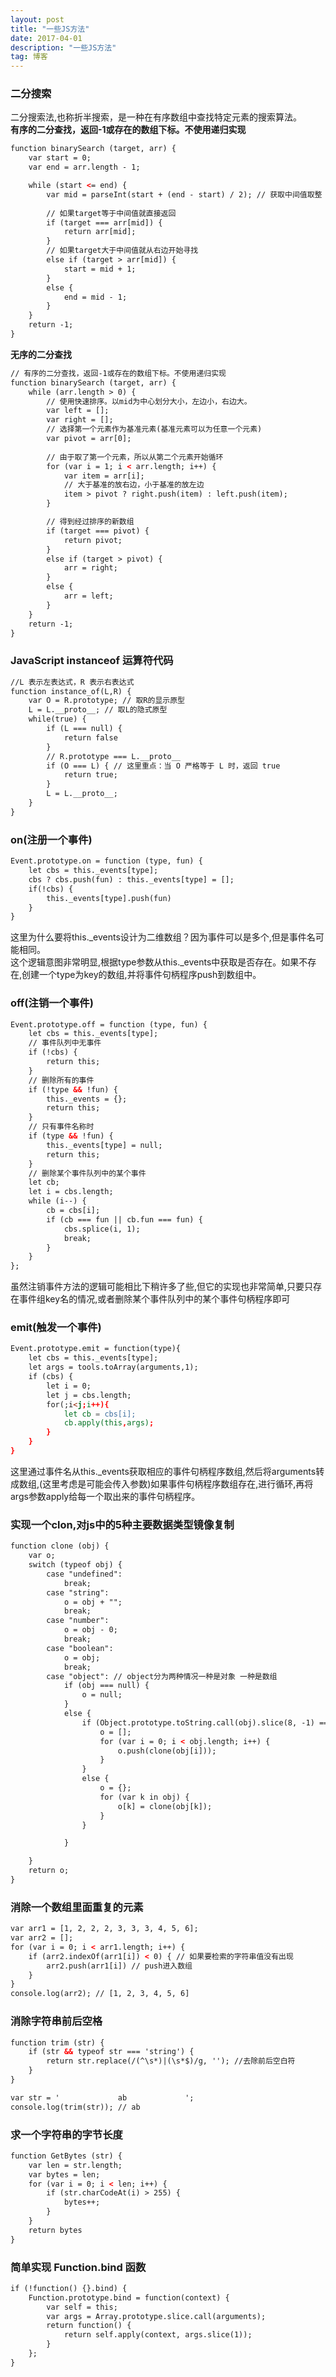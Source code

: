 ```yaml
---
layout: post
title: "一些JS方法"
date: 2017-04-01
description: "一些JS方法"
tag: 博客 
---   
```


### 二分搜索     
二分搜索法,也称折半搜索，是一种在有序数组中查找特定元素的搜索算法。  
**有序的二分查找，返回-1或存在的数组下标。不使用递归实现**    
```html
function binarySearch (target, arr) {
    var start = 0;
    var end = arr.length - 1;

    while (start <= end) {
        var mid = parseInt(start + (end - start) / 2); // 获取中间值取整
        
        // 如果target等于中间值就直接返回
        if (target === arr[mid]) {
            return arr[mid];
        }
        // 如果target大于中间值就从右边开始寻找
        else if (target > arr[mid]) {
            start = mid + 1;
        }
        else {
            end = mid - 1;
        }
    }
    return -1;
}
```

**无序的二分查找**
```html
// 有序的二分查找，返回-1或存在的数组下标。不使用递归实现
function binarySearch (target, arr) {
    while (arr.length > 0) {
        // 使用快速排序。以mid为中心划分大小，左边小，右边大。
        var left = [];
        var right = [];
        // 选择第一个元素作为基准元素(基准元素可以为任意一个元素)
        var pivot = arr[0];
        
        // 由于取了第一个元素，所以从第二个元素开始循环
        for (var i = 1; i < arr.length; i++) {
            var item = arr[i];
            // 大于基准的放右边，小于基准的放左边
            item > pivot ? right.push(item) : left.push(item);
        }

        // 得到经过排序的新数组
        if (target === pivot) {
            return pivot;
        }
        else if (target > pivot) {
            arr = right;
        }
        else {
            arr = left;
        }
    }
    return -1;
}
```



### JavaScript instanceof 运算符代码
```html
//L 表示左表达式，R 表示右表达式
function instance_of(L,R) { 
    var O = R.prototype; // 取R的显示原型
    L = L.__proto__; // 取L的隐式原型
    while(true) {
        if (L === null) {
            return false
        }
        // R.prototype === L.__proto__
        if (O === L) { // 这里重点：当 O 严格等于 L 时，返回 true  
            return true;
        }
        L = L.__proto__; 
    }
}
```    

### on(注册一个事件)    
```html
Event.prototype.on = function (type, fun) {
    let cbs = this._events[type];
    cbs ? cbs.push(fun) : this._events[type] = [];
    if(!cbs) {
        this._events[type].push(fun)
    }
}
```    
这里为什么要将this._events设计为二维数组？因为事件可以是多个,但是事件名可能相同。   
这个逻辑意图非常明显,根据type参数从this._events中获取是否存在。如果不存在,创建一个type为key的数组,并将事件句柄程序push到数组中。

### off(注销一个事件)    
```html
Event.prototype.off = function (type, fun) {
    let cbs = this._events[type];
    // 事件队列中无事件
    if (!cbs) {
        return this;
    }
    // 删除所有的事件
    if (!type && !fun) {
        this._events = {};
        return this;
    }
    // 只有事件名称时
    if (type && !fun) {
        this._events[type] = null;
        return this;
    }
    // 删除某个事件队列中的某个事件
    let cb;
    let i = cbs.length;
    while (i--) {
        cb = cbs[i];
        if (cb === fun || cb.fun === fun) {
            cbs.splice(i, 1);
            break;
        }
    }
};
```    
虽然注销事件方法的逻辑可能相比下稍许多了些,但它的实现也非常简单,只要只存在事件组key名的情况,或者删除某个事件队列中的某个事件句柄程序即可

### emit(触发一个事件)   
```html
Event.prototype.emit = function(type){
    let cbs = this._events[type];
    let args = tools.toArray(arguments,1);
    if (cbs) {
        let i = 0;
        let j = cbs.length;
        for(;i<j;i++){
            let cb = cbs[i];
            cb.apply(this,args);
        }
    }
}
```     
这里通过事件名从this._events获取相应的事件句柄程序数组,然后将arguments转成数组,(这里考虑是可能会传入参数)如果事件句柄程序数组存在,进行循环,再将args参数apply给每一个取出来的事件句柄程序。    


### 实现一个clon,对js中的5种主要数据类型镜像复制

```html
function clone (obj) {
    var o;
    switch (typeof obj) {
        case "undefined":
            break;
        case "string":
            o = obj + "";
            break;
        case "number":
            o = obj - 0;
            break;
        case "boolean":
            o = obj;
            break;
        case "object": // object分为两种情况一种是对象 一种是数组
            if (obj === null) {
                o = null;
            }
            else {
                if (Object.prototype.toString.call(obj).slice(8, -1) === "Array") {
                    o = [];
                    for (var i = 0; i < obj.length; i++) {
                        o.push(clone(obj[i]));
                    }
                }
                else {
                    o = {};
                    for (var k in obj) {
                        o[k] = clone(obj[k]);
                    }
                }

            }

    }
    return o;
}
```    

### 消除一个数组里面重复的元素
```html
var arr1 = [1, 2, 2, 2, 3, 3, 3, 4, 5, 6];
var arr2 = [];
for (var i = 0; i < arr1.length; i++) {
    if (arr2.indexOf(arr1[i]) < 0) { // 如果要检索的字符串值没有出现
        arr2.push(arr1[i]) // push进入数组
    }
}
console.log(arr2); // [1, 2, 3, 4, 5, 6]
```     
### 消除字符串前后空格
```html
function trim (str) {
    if (str && typeof str === 'string') {
        return str.replace(/(^\s*)|(\s*$)/g, ''); //去除前后空白符
    }
}

var str = '             ab             ';
console.log(trim(str)); // ab
```    

### 求一个字符串的字节长度   
```html
function GetBytes (str) {
    var len = str.length;
    var bytes = len;
    for (var i = 0; i < len; i++) {
        if (str.charCodeAt(i) > 255) {
            bytes++;
        }
    }
    return bytes
}

```

### 简单实现 Function.bind 函数
```html
if (!function() {}.bind) {
    Function.prototype.bind = function(context) {
        var self = this;
        var args = Array.prototype.slice.call(arguments);
        return function() {
            return self.apply(context, args.slice(1));
        }
    };
}
```    
